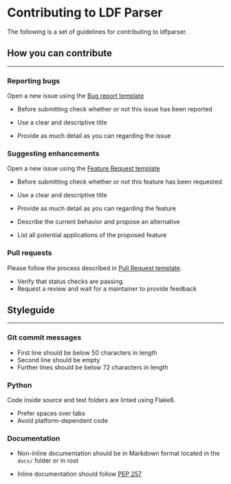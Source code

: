 # Contributing to LDF Parser

The following is a set of guidelines for contributing to ldfparser.

## How you can contribute

---

### Reporting bugs

Open a new issue using the [Bug report template](.github/ISSUE_TEMPLATE/bug_report.md)

+ Before submitting check whether or not this issue has been reported

+ Use a clear and descriptive title
+ Provide as much detail as you can regarding the issue

### Suggesting enhancements

Open a new issue using the [Feature Request template](.github/ISSUE_TEMPLATE/feature_request.md)

+ Before submitting check whether or not this feature has been requested

+ Use a clear and descriptive title
+ Provide as much detail as you can regarding the feature
+ Describe the current behavior and propose an alternative
+ List all potential applications of the proposed feature

### Pull requests

Please follow the process described in [Pull Request template](.github/PULL_REQUEST_TEMPLATE/pull_request_template.md).

+ Verify that status checks are passing.
+ Request a review and wait for a maintainer to provide feedback

## Styleguide

---

### Git commit messages

+ First line should be below 50 characters in length
+ Second line should be empty
+ Further lines should be below 72 characters in length

### Python

Code inside source and test folders are linted using Flake8.

+ Prefer spaces over tabs
+ Avoid platform-dependent code

### Documentation

+ Non-inline documentation should be in Markdown format located in the `docs/` folder or in root

+ Inline documentation should follow [PEP 257](https://www.python.org/dev/peps/pep-0257/)
